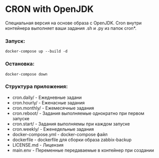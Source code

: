 # CRON with OpenJDK

Специальная версия на основе образа с OpenJDK. 
Cron внутри контейнера выполняет ваши задания .sh и .py из папок cron*.

### Запуск:

```
docker-compose up --build -d
```

### Остановка:

```
docker-compose down
```

### Структура приложения:

- cron.daily/ - Ежедневные задани
- cron.hourly/ - Еженасные задания
- cron.monthly/ - Ежемесячные задания
- cron.reboot/ - Задания выполняемые однократно при первом запуске
- cron.start/ - Задания выполняемы при каждом запуске
- cron.weekly/ - Еженедельные задания
- docker-compose.yml - docker-compose файл
- dockerfile - dockerfile для сборки образа zabbix-backup
- LICENSE.md - Лицензия
- main.env - Переменные передаваемые в контейнер при создании
